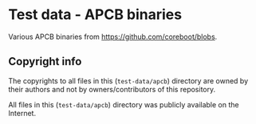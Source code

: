 # Test data - APCB binaries

Various APCB binaries from https://github.com/coreboot/blobs.

## Copyright info

The copyrights to all files in this (`test-data/apcb`) directory are owned
by their authors and not by owners/contributors of this repository.

All files in this (`test-data/apcb`) directory was publicly available on the
Internet.

